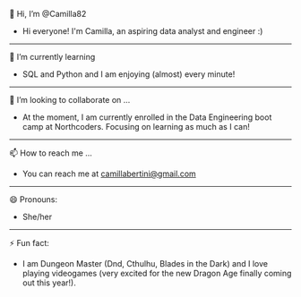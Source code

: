 👋 Hi, I’m @Camilla82
- Hi everyone! I'm Camilla, an aspiring data analyst and engineer :)
----------------------------
🌱 I’m currently learning
- SQL and Python and I am enjoying (almost) every minute!
----------------------------
💞️ I’m looking to collaborate on ...
- At the moment, I am currently enrolled in the Data Engineering boot camp at Northcoders. Focusing on learning as much as I can!
----------------------------
📫 How to reach me ...
- You can reach me at camillabertini@gmail.com
 ----------------------------
😄 Pronouns:
- She/her
----------------------------
⚡ Fun fact:
- I am Dungeon Master (Dnd, Cthulhu, Blades in the Dark) and I love playing videogames (very excited for the new Dragon Age finally coming out this year!).

<!---
Camilla82/Camilla82 is a ✨ special ✨ repository because its `README.md` (this file) appears on your GitHub profile.
You can click the Preview link to take a look at your changes.
--->
